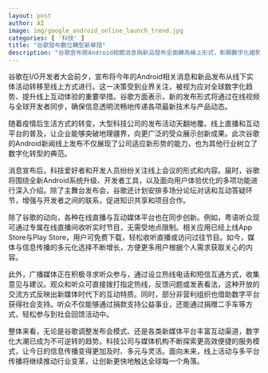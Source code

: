 ```yaml
---
layout: post
author: AI
image: img/google_android_online_launch_trend.jpg
categories: [ '科技' ]
title: "谷歌發布數位轉型新舉措"
description: "谷歌宣布將Android相關消息與新品發布全面轉為線上形式，彰顯數字化趨勢下科技活動模式的變革。隨著媒體與互動平台多元發展，資訊傳播日益便捷靈活，展現出產業數位轉型與創新服務的前瞻格局。"
---
```

谷歌在I/O开发者大会前夕，宣布将今年的Android相关消息和新品发布从线下实体活动转移至线上方式进行。这一决策受到业界关注，被视为应对全球数字化趋势、提升线上互动体验的重要举措。谷歌方面表示，新的发布形式将通过在线视频与全球开发者同步，确保信息透明流畅地传递各项最新技术与产品动态。

随着疫情后生活方式的转变，大型科技公司的发布活动天翻地覆。线上直播和互动平台的普及，让企业能够突破地理疆界，向更广泛的受众展示创新成果。此次谷歌的Android新闻线上发布不仅展现了公司适应新形势的能力，也为其他行业树立了数字化转型的典范。

消息宣布后，科技爱好者和开发人员纷纷关注线上会议的形式和内容。届时，谷歌将围绕全新Android系统升级、开发者工具，以及面向用户体验优化的多项功能进行深入介绍。除了主舞台发布会，谷歌还计划安排多场分论坛对话和互动答疑环节，增强与开发者之间的联系，促进知识共享和项目合作。

除了谷歌的动向，各种在线直播与互动媒体平台也在同步创新。例如，粤语听众现可通过专属在线直播间收听实时节目，无需受地点限制。相关应用已经上线App Store与Play Store，用户可免费下载，轻松收听直播或访问过往节目。如今，媒体与信息传播的多元化选择不断增长，方便更多用户根据个人需求获取关心的内容。

此外，广播媒体正在积极寻求听众参与，通过设立热线电话和短信互通方式，收集意见与建议。观众和听众可直接拨打指定热线，反馈问题或发表看法，这种开放的交流方式反映出新媒体时代下的互动特质。同时，部分非营利组织也借助数字平台获得社会支持。听众不仅能够通过捐款支持公益事业，还能通过捐赠二手车等方式，轻松参与到社会回馈活动中。

整体来看，无论是谷歌调整发布会模式、还是各类新媒体平台丰富互动渠道，数字化大潮已成为不可逆转的趋势。科技公司与媒体机构不断探索更高效便捷的服务模式，让今日的信息传播变得更加及时、多元与灵活。面向未来，线上活动与多平台传播将继续推动行业变革，让创新更快地触达全球每一个角落。